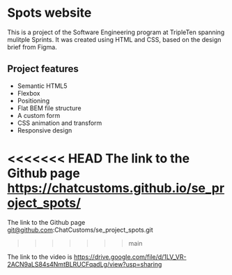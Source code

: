 # Spots website

This is a project of the Software Engineering program at TripleTen spanning mulitple Sprints. It was created using HTML and CSS, based on the design brief from Figma.

## Project features

- Semantic HTML5
- Flexbox
- Positioning
- Flat BEM file structure
- A custom form
- CSS animation and transform
- Responsive design

<<<<<<< HEAD
The link to the Github page https://chatcustoms.github.io/se_project_spots/
=======
The link to the Github page git@github.com:ChatCustoms/se_project_spots.git
>>>>>>> main

The link to the video is https://drive.google.com/file/d/1LV_VR-2ACN9aLS84s4NmtBLRUCFqadLg/view?usp=sharing